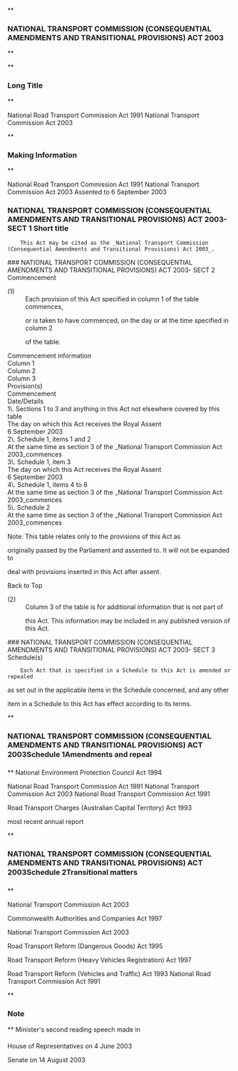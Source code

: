 **

###  NATIONAL TRANSPORT COMMISSION (CONSEQUENTIAL AMENDMENTS AND TRANSITIONAL PROVISIONS) ACT 2003 
**


**

###  Long Title 
**

National Road Transport Commission Act 1991
National Transport Commission Act 2003

**

###  Making Information 
**




National Road Transport Commission Act 1991
National Transport Commission Act 2003
Assented to 6 September 2003

###  NATIONAL TRANSPORT COMMISSION (CONSEQUENTIAL AMENDMENTS AND TRANSITIONAL PROVISIONS) ACT 2003- SECT 1  Short title 
<dl compact="">

		This Act may be cited as the _National Transport Commission (Consequential Amendments and Transitional Provisions) Act 2003_.

 </dl>
###  NATIONAL TRANSPORT COMMISSION (CONSEQUENTIAL AMENDMENTS AND TRANSITIONAL PROVISIONS) ACT 2003- SECT 2  Commencement 
<dl compact="">

<dt>(1)</dt><dd>Each provision of this Act specified in column 1 of the table commences,

or is taken to have commenced, on the day or at the time specified in column 2

of the table.

</dd> </dl>

<tr align="left">
  <th colspan="1" align="left">
    <div>Commencement information</div>

  </th>
</tr>
<tr align="left">
  <th colspan="1" align="left">
    <div>Column 1</div>

  </th>
  <th colspan="1" align="left">
    <div>Column 2</div>

  </th>
  <th colspan="1" align="left">
    <div>Column 3</div>

  </th>
</tr>
<tr align="left">
  <th colspan="1" align="left">
    <div>Provision(s)</div>

  </th>
  <th colspan="1" align="left">
    <div>Commencement</div>

  </th>
  <th colspan="1" align="left">
    <div>Date/Details</div>

  </th>
</tr>
<tr align="left">
  <td colspan="1" align="left">
    <div>1\. Sections&#160;1 to 3 and anything in this Act not elsewhere covered by this table</div>

  </td>
  <td colspan="1" align="left">
    <div>The day on which this Act receives the Royal Assent</div>

  </td>
  <td colspan="1" align="left">
    <div>6 September 2003</div>

  </td>
</tr>
<tr align="left">
  <td colspan="1" align="left">
    <div>2\. Schedule&#160;1, items&#160;1 and 2</div>

  </td>
  <td colspan="1" align="left">
    <div>At the same time as section&#160;3 of the _National Transport Commission Act 2003_commences</div>

  </td>
  <td colspan="1" align="left">

  </td>
</tr>
<tr align="left">
  <td colspan="1" align="left">
    <div>3\. Schedule&#160;1, item&#160;3</div>

  </td>
  <td colspan="1" align="left">
    <div>The day on which this Act receives the Royal Assent</div>

  </td>
  <td colspan="1" align="left">
    <div>6 September 2003</div>

  </td>
</tr>
<tr align="left">
  <td colspan="1" align="left">
    <div>4\. Schedule&#160;1, items&#160;4 to 8</div>

  </td>
  <td colspan="1" align="left">
    <div>At the same time as section&#160;3 of the _National Transport Commission Act 2003_commences</div>

  </td>
  <td colspan="1" align="left">

  </td>
</tr>
<tr align="left">
  <td colspan="1" align="left">
    <div>5\. Schedule&#160;2</div>

  </td>
  <td colspan="1" align="left">
    <div>At the same time as section&#160;3 of the _National Transport Commission Act 2003_commences</div>

  </td>
  <td colspan="1" align="left">

  </td>
</tr>
<dl compact="">

Note:	This table relates only to the provisions of this Act as

originally passed by the Parliament and assented to. It will not be expanded to

deal with provisions inserted in this Act after assent.

 </dl>

Back to Top

<dl compact="">

<dt>(2)</dt><dd>Column 3 of the table is for additional information that is not part of

this Act. This information may be included in any published version of this Act.

</dd> </dl>
###  NATIONAL TRANSPORT COMMISSION (CONSEQUENTIAL AMENDMENTS AND TRANSITIONAL PROVISIONS) ACT 2003- SECT 3  Schedule(s) 
<dl compact="">

		Each Act that is specified in a Schedule to this Act is amended or repealed

as set out in the applicable items in the Schedule concerned, and any other

item in a Schedule to this Act has effect according to its terms.

 </dl>
**

###  NATIONAL TRANSPORT COMMISSION (CONSEQUENTIAL AMENDMENTS AND TRANSITIONAL PROVISIONS) ACT 2003Schedule&#160;1&#151;Amendments and repeal 
**
National Environment Protection Council Act 1994




National Road Transport Commission Act 1991
National Transport Commission Act 2003
National Road Transport Commission Act 1991




Road Transport Charges (Australian Capital Territory) Act 1993




most recent annual report




**

###  NATIONAL TRANSPORT COMMISSION (CONSEQUENTIAL AMENDMENTS AND TRANSITIONAL PROVISIONS) ACT 2003Schedule&#160;2&#151;Transitional matters 
**


National Transport Commission Act 2003


Commonwealth Authorities and Companies Act 1997

National Transport Commission Act 2003


Road Transport Reform (Dangerous Goods) Act 1995

Road Transport Reform (Heavy Vehicles Registration) Act 1997

Road Transport Reform (Vehicles and Traffic) Act 1993
National Road Transport Commission Act 1991

**

###  Note 
**
Minister&apos;s second reading speech made in

House of Representatives on 4 June 2003

Senate on 14 August 2003







